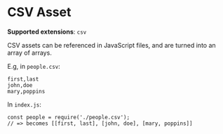 # CSV Asset

**Supported extensions**: `csv`

CSV assets can be referenced in JavaScript files, and are turned into an array of arrays.

E.g, in `people.csv`:

```
first,last
john,doe
mary,poppins
```

In `index.js`:

```
const people = require('./people.csv');
// => becomes [[first, last], [john, doe], [mary, poppins]]
```